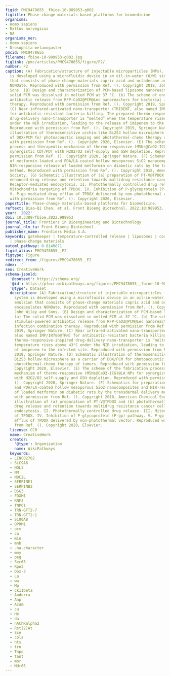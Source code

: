 ```yaml
---
figid: PMC9478655__fbioe-10-989953-g002
figtitle: Phase-change materials-based platforms for biomedicine
organisms:
- Homo sapiens
- Rattus norvegicus
- NA
organisms_ner:
- Homo sapiens
- Drosophila melanogaster
pmcid: PMC9478655
filename: fbioe-10-989953-g002.jpg
figlink: /pmc/articles/PMC9478655/figure/F2/
number: F2
caption: (A) Fabrication/structure of injectable microparticles (MPs). The MPs system
  is developed using a microfluidic device in an oil-in-water (O/W) single emulsion
  that consists of phase-change materials capric acid and octadecane and encapsulates
  NONOate. Reproduced with permission from Ref. (). Copyright 2018, John Wiley and
  Sons. (B) Design and characterization of PCM-based liposome nanoreactors. (a) The
  solid PCM was dissolved in melted PCM at 37 °C. (b) The scheme of endogenous stimulus-powered
  antibiotic release from RFP-CaO2@PCM@Lec nanoreactors for bacterial infection combination
  therapy. Reproduced with permission from Ref. (). Copyright 2019, Springer Nature.
  (C) Near infrared-activated nano-transporter (TRIDENT, also named IMP/IR780@TRN)
  for antibiotic-resistant bacteria killing. The prepared thermo-responsive-inspired
  drug-delivery nano-transporter is “melted” when the temperature rises above 43°C
  under the NIR irradiation, leading to the release of imipenem to the infected site.
  Reproduced with permission from Ref. (). Copyright 2019, Springer Nature. (D) Schematic
  illustration of thermosensitive urchin-like Bi2S3 hollow microsphere as a carrier
  of DOX/PCM for photoacoustic imaging and photothermal-chemo therapy of tumors. Reproduced
  with permission from Ref. (). Copyright 2020, Elsevier. (E) The scheme of the fabrication
  process and therapeutic mechanism of thermo-responsive (MSNs@CaO2-ICG)@LA NPs for
  synergistic CDT/PDT with H2O2/O2 self-supply and GSH depletion. Reproduced with
  permission from Ref. (). Copyright 2020, Springer Nature. (F) Schematics for preparation
  of metformin-loaded and PDA/LA-coated hollow mesoporous SiO2 nanocomposites and
  NIR-responsive release of loaded metformin on diabetic rats by the transdermal delivery
  method. Reproduced with permission from Ref. (). Copyright 2018, American Chemical
  Society. (G) Schematic illustration of (a) preparation of PT-V@TPDOX and (b) photothermally
  enhanced drug release and retention towards multidrug resistance cancer cells. I.
  Receptor-mediated endocytosis. II. Photothermally controlled drug release. III.
  Mitochondria targeting of TPDOX. IV. Inhibition of P-glycoprotein (P-gp) pathway.
  V. P-gp mediated drug efflux of TPDOX delivered by non-photothermal vector. Reproduced
  with permission from Ref. (). Copyright 2020, Elsevier.
papertitle: Phase-change materials-based platforms for biomedicine.
reftext: Biao-Qi Chen, et al. Front Bioeng Biotechnol. 2022;10:989953.
year: '2022'
doi: 10.3389/fbioe.2022.989953
journal_title: Frontiers in Bioengineering and Biotechnology
journal_nlm_ta: Front Bioeng Biotechnol
publisher_name: Frontiers Media S.A.
keywords: gatekeeper | temperature-controlled release | liposomes | core-shell architectures
  | phase-change materials
automl_pathway: 0.8149871
figid_alias: PMC9478655__F2
figtype: Figure
redirect_from: /figures/PMC9478655__F2
ndex: ''
seo: CreativeWork
schema-jsonld:
  '@context': https://schema.org/
  '@id': https://pfocr.wikipathways.org/figures/PMC9478655__fbioe-10-989953-g002.html
  '@type': Dataset
  description: (A) Fabrication/structure of injectable microparticles (MPs). The MPs
    system is developed using a microfluidic device in an oil-in-water (O/W) single
    emulsion that consists of phase-change materials capric acid and octadecane and
    encapsulates NONOate. Reproduced with permission from Ref. (). Copyright 2018,
    John Wiley and Sons. (B) Design and characterization of PCM-based liposome nanoreactors.
    (a) The solid PCM was dissolved in melted PCM at 37 °C. (b) The scheme of endogenous
    stimulus-powered antibiotic release from RFP-CaO2@PCM@Lec nanoreactors for bacterial
    infection combination therapy. Reproduced with permission from Ref. (). Copyright
    2019, Springer Nature. (C) Near infrared-activated nano-transporter (TRIDENT,
    also named IMP/IR780@TRN) for antibiotic-resistant bacteria killing. The prepared
    thermo-responsive-inspired drug-delivery nano-transporter is “melted” when the
    temperature rises above 43°C under the NIR irradiation, leading to the release
    of imipenem to the infected site. Reproduced with permission from Ref. (). Copyright
    2019, Springer Nature. (D) Schematic illustration of thermosensitive urchin-like
    Bi2S3 hollow microsphere as a carrier of DOX/PCM for photoacoustic imaging and
    photothermal-chemo therapy of tumors. Reproduced with permission from Ref. ().
    Copyright 2020, Elsevier. (E) The scheme of the fabrication process and therapeutic
    mechanism of thermo-responsive (MSNs@CaO2-ICG)@LA NPs for synergistic CDT/PDT
    with H2O2/O2 self-supply and GSH depletion. Reproduced with permission from Ref.
    (). Copyright 2020, Springer Nature. (F) Schematics for preparation of metformin-loaded
    and PDA/LA-coated hollow mesoporous SiO2 nanocomposites and NIR-responsive release
    of loaded metformin on diabetic rats by the transdermal delivery method. Reproduced
    with permission from Ref. (). Copyright 2018, American Chemical Society. (G) Schematic
    illustration of (a) preparation of PT-V@TPDOX and (b) photothermally enhanced
    drug release and retention towards multidrug resistance cancer cells. I. Receptor-mediated
    endocytosis. II. Photothermally controlled drug release. III. Mitochondria targeting
    of TPDOX. IV. Inhibition of P-glycoprotein (P-gp) pathway. V. P-gp mediated drug
    efflux of TPDOX delivered by non-photothermal vector. Reproduced with permission
    from Ref. (). Copyright 2020, Elsevier.
  license: CC0
  name: CreativeWork
  creator:
    '@type': Organization
    name: WikiPathways
  keywords:
  - LINC02702
  - SLC9A6
  - NOL3
  - NM
  - NOC2L
  - SERPINE1
  - SERPINB2
  - DSG3
  - FOXM1
  - RNF2
  - TNPO1
  - TRN-GTT2-7
  - TRN-GTT2-1
  - S100A8
  - OPRM1
  - pcm
  - ca
  - min
  - mnb
  - .na.character
  - mmy
  - peg
  - Sec63
  - Rpn3
  - Dox-3
  - La
  - ww
  - Mp
  - CkIIbeta
  - Andorra
  - Anp
  - Acam
  - cu
  - He
  - da
  - nAChRalpha2
  - Rst(2)At
  - Sce
  - cola
  - hts
  - trn
  - Tnpo
  - tant
  - mor
  - Mdr65
---
```

